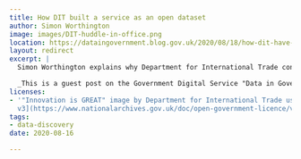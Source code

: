 ```yaml
---
title: How DIT built a service as an open dataset
author: Simon Worthington
image: images/DIT-huddle-in-office.png
location: https://dataingovernment.blog.gov.uk/2020/08/18/how-dit-have-built-a-service-as-an-open-data-set/
layout: redirect
excerpt: |
  Simon Worthington explains why Department for International Trade considered the users and publishing open data alongside a new service was the obvious choice for meeting the needs of many.

  _This is a guest post on the Government Digital Service "Data in Government" blog._
licenses:
- '"Innovation is GREAT" image by Department for International Trade used under [OGL
  v3](https://www.nationalarchives.gov.uk/doc/open-government-licence/version/3/).'
tags:
- data-discovery
date: 2020-08-16

---
```

